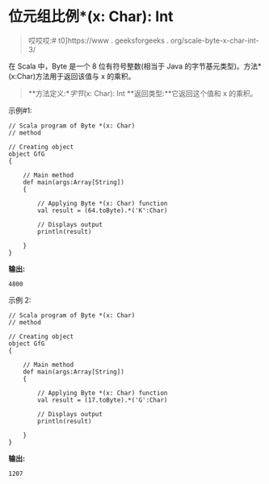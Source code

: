 # 位元组比例*(x: Char): Int

> 哎哎哎:# t0]https://www . geeksforgeeks . org/scale-byte-x-char-int-3/

在 Scala 中，Byte 是一个 8 位有符号整数(相当于 Java 的字节基元类型)。方法*(x:Char)方法用于返回该值与 x 的乘积。

> **方法定义:**字节*(x: Char): Int
> **返回类型:**它返回这个值和 x 的乘积。

示例#1:

```
// Scala program of Byte *(x: Char)
// method 

// Creating object 
object GfG 
{ 

    // Main method 
    def main(args:Array[String]) 
    { 

        // Applying Byte *(x: Char) function 
        val result = (64.toByte).*('K':Char) 

        // Displays output 
        println(result) 

    } 
} 
```

**输出:**

```
4800
```

示例 2:

```
// Scala program of Byte *(x: Char)
// method 

// Creating object 
object GfG 
{ 

    // Main method 
    def main(args:Array[String]) 
    { 

        // Applying Byte *(x: Char) function 
        val result = (17.toByte).*('G':Char) 

        // Displays output 
        println(result) 

    } 
} 
```

**输出:**

```
1207
```